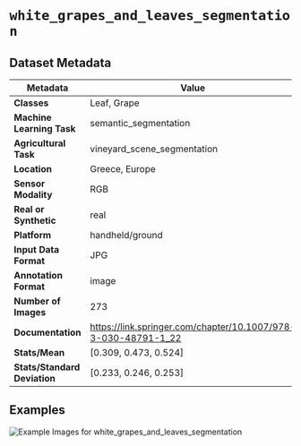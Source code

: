 
# `white_grapes_and_leaves_segmentation`

## Dataset Metadata

| Metadata | Value |
| --- | --- |
| **Classes** | Leaf, Grape |
| **Machine Learning Task** | semantic_segmentation |
| **Agricultural Task** | vineyard_scene_segmentation |
| **Location** | Greece, Europe |
| **Sensor Modality** | RGB |
| **Real or Synthetic** | real |
| **Platform** | handheld/ground |
| **Input Data Format** | JPG |
| **Annotation Format** | image |
| **Number of Images** | 273 |
| **Documentation** | https://link.springer.com/chapter/10.1007/978-3-030-48791-1_22 |
| **Stats/Mean** | [0.309, 0.473, 0.524] |
| **Stats/Standard Deviation** | [0.233, 0.246, 0.253] |


## Examples

![Example Images for white_grapes_and_leaves_segmentation](https://github.com/Project-AgML/AgML/docs/sample_images/white_grapes_and_leaves_segmentation_examples.png)
